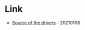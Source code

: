 # Link

* [Source of the drivers](https://www.xiaomidriversdownload.com/xiaomi-usb-drivers-official/) - 20210108

